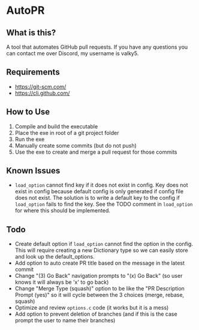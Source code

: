 # AutoPR

## What is this?
A tool that automates GitHub pull requests. If you have any questions you can contact me over Discord, my username is valky5.

## Requirements
- https://git-scm.com/
- https://cli.github.com/

## How to Use
1. Compile and build the executable
2. Place the exe in root of a git project folder
3. Run the exe
4. Manually create some commits (but do not push)
5. Use the exe to create and merge a pull request for those commits

## Known Issues
- `load_option` cannot find key if it does not exist in config. Key does not exist in config because default config is only generated if config file does not exist. The solution is to write a default key to the config if `load_option` fails to find the key. See the TODO comment in `load_option` for where this should be implemented.

## Todo
- Create default option if `load_option` cannot find the option in the config. This will require creating a new Dictionary type so we can easily store and look up the default_options.
- Add option to auto create PR title based on the message in the latest commit
- Change "(3) Go Back" navigation prompts to "(x) Go Back" (so user knows it will always be 'x' to go back)
- Change "Merge Type (squash)" option to be like the "PR Description Prompt (yes)" so it will cycle between the 3 choices (merge, rebase, squash)
- Optimize and review `options.c` code (it works but it is a mess)
- Add option to prevent deletion of branches (and if this is the case prompt the user to name their branches)